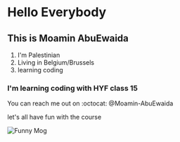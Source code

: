 # Hello Everybody
## This is Moamin AbuEwaida
1. I'm Palestinian
2. Living in Belgium/Brussels
3. learning coding 
### I'm learning coding with HYF class 15
You can reach me out on  :octocat: @Moamin-AbuEwaida

let's all have fun with the course

![Funny Mog](https://user-images.githubusercontent.com/28728040/113616107-b387ad80-9622-11eb-81fd-7a7b4d5c4e32.jpg)
